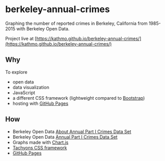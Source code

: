 # berkeley-annual-crimes

Graphing the number of reported crimes in Berkeley, California from 1985-2015 with Berkeley Open Data.

Project live at [https://kathmo.github.io/berkeley-annual-crimes/](https://kathmo.github.io/berkeley-annual-crimes/)

## Why

To explore
* open data
* data visualization
* JavaScript
* a different CSS framework (lightweight compared to [Bootstrap](http://getbootstrap.com/))
* hosting with [GitHub Pages](https://pages.github.com/)

## How

* Berkeley Open Data [About Annual Part I Crimes Data Set](https://data.cityofberkeley.info/Public-Safety/Berkeley-PD-UCR-Annual-Part-I-Crimes/efkp-2py4)
* Berkeley Open Data [Annual Part I Crimes Data Set](https://data.cityofberkeley.info/Public-Safety/Berkeley-PD-UCR-Annual-Part-I-Crimes/efkp-2py4/data)
* Graphs made with [Chart.js](http://www.chartjs.org/)
* [Tachyons CSS framework](http://tachyons.io/)
* [GitHub Pages](https://pages.github.com/)

